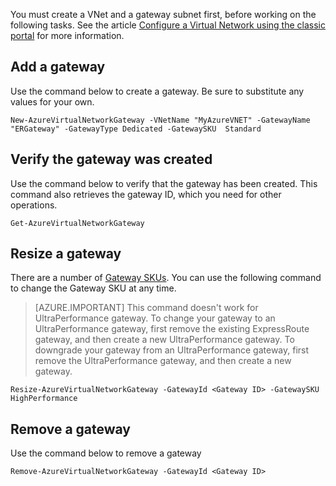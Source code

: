 You must create a VNet and a gateway subnet first, before working on the following tasks. See the article [Configure a Virtual Network using the classic portal](../articles/expressroute/expressroute-howto-vnet-portal-classic.md) for more information.   

## Add a gateway

Use the command below to create a gateway. Be sure to substitute any values for your own.

	New-AzureVirtualNetworkGateway -VNetName "MyAzureVNET" -GatewayName "ERGateway" -GatewayType Dedicated -GatewaySKU  Standard

## Verify the gateway was created

Use the command below to verify that the gateway has been created. This command also retrieves the gateway ID, which you need for other operations.

	Get-AzureVirtualNetworkGateway

## Resize a gateway

There are a number of [Gateway SKUs](../articles/expressroute/expressroute-about-virtual-network-gateways.md). You can use the following command to change the Gateway SKU at any time.

>[AZURE.IMPORTANT] This command doesn't work for UltraPerformance gateway. To change your gateway to an UltraPerformance gateway, first remove the existing ExpressRoute gateway, and then create a new UltraPerformance gateway. To downgrade your gateway from an UltraPerformance gateway, first remove the UltraPerformance gateway, and then create a new gateway. 

	Resize-AzureVirtualNetworkGateway -GatewayId <Gateway ID> -GatewaySKU HighPerformance

## Remove a gateway

Use the command below to remove a gateway

	Remove-AzureVirtualNetworkGateway -GatewayId <Gateway ID>